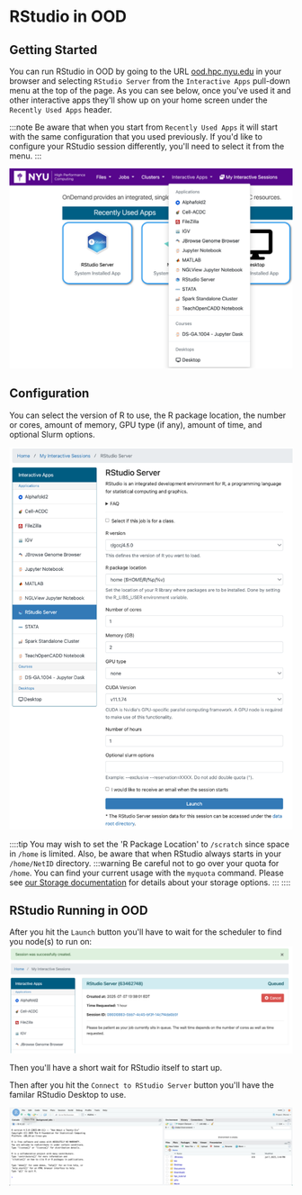 # RStudio in OOD

## Getting Started
You can run RStudio in OOD by going to the URL [ood.hpc.nyu.edu](http://ood.hpc.nyu.edu) in your browser and selecting `RStudio Server` from the `Interactive Apps` pull-down menu at the top of the page.  As you can see below, once you've used it and other interactive apps they'll show up on your home screen under the `Recently Used Apps` header.

:::note
Be aware that when you start from `Recently Used Apps` it will start with the same configuration that you used previously.  If you'd like to configure your RStudio session differently, you'll need to select it from the menu.
:::

![OOD Interactive Apps menu](./static/ood_interactive_apps_rstudio.png)

## Configuration

You can select the version of R to use, the R package location, the number or cores, amount of memory, GPU type (if any), amount of time, and optional Slurm options.

![OOD RStudio Configuration](./static/ood_rstudio_config.png)

::::tip
You may wish to set the 'R Package Location' to `/scratch` since space in `/home` is limited.
Also, be aware that when RStudio always starts in your `/home/NetID` directory.
:::warning
Be careful not to go over your quota for `/home`.  You can find your current usage with the `myquota` command.  Please see [our Storage documentation](../03_storage/01_intro_and_data_management.mdx) for details about your storage options.
:::
::::

## RStudio Running in OOD

After you hit the `Launch` button you'll have to wait for the scheduler to find you node(s) to run on:
![OOD RStudio in queue](./static/ood_rstudio_in_queue.png)

Then you'll have a short wait for RStudio itself to start up.<br />

Then after you hit the `Connect to RStudio Server` button you'll have the familar RStudio Desktop to use.

![OOD RStudio Running](./static/ood_rstudio_running.png)
